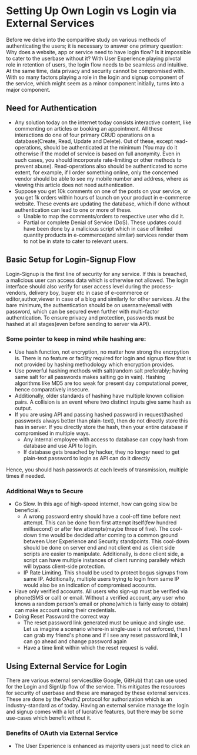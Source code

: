 # Setting Up Own Login vs Login via External Services

Before we delve into the comparitive study on various methods of authenticating the users; it is necessary to answer one primary question: Why does a website, app or service need to have login flow? Is it impossible to cater to the userbase without it? With User Experience playing pivotal role in retention of users, the login flow needs to be seamless and intuitive. At the same time, data privacy and security cannot be compromised with. With so many factors playing a role in the login and signup component of the service, which might seem as a minor component initially, turns into a major component.

## Need for Authentication
* Any solution today on the internet today consists interactive content, like commenting on articles or booking an appointment. All these interactions do one of four primary CRUD operations on a database(Create, Read, Update and Delete). Out of these, except read-operations, should be authenticated at the minimum (You may do it otherwise if the model of service is based on full anonymity. Even in such cases, you should incorporate rate-limiting or other methods to prevent abuse). Read-operations also should be authenticated to some extent, for example, if I order something online, only the concerned vendor should be able to see my mobile number and address, where as viewing this article does not need authentication.
* Suppose you get 10k comments on one of the posts on your service, or you get 1k orders within hours of launch on your product in e-commerce website. These events are updating the database, which if done without authentication can lead to one or more of these.
  * Unable to map the comments/orders to respective user who did it.
  * Partial or complete Denial of Service (DoS). These updates could have been done by a malicious script which in case of limited quantity products in e-commerce(and similar) services render them to not be in state to cater to relevant users.
  
## Basic Setup for Login-Signup Flow
 Login-Signup is the first line of security for any service. If this is breached, a malicious user can access data which is otherwise not allowed. The login interface should also verify for user access level during the process- vendors, delivery boy, buyer etc in case of e-commerce or editor,author,viewer in case of a blog and similarly for other services. At the bare minimum, the authentication should be on username/email with password, which can be secured even further with multi-factor authentication. To ensure privacy and protection, passwords must be hashed at all stages(even before sending to server via API). 
 
### Some pointer to keep in mind while hashing are: 
* Use hash function, not encryption, no matter how strong the encrpytion is. There is no feature or facility required for login and signup flow that is not provided by hashing methodology which encryption provides.
* Use powerful hashing methods with salt(random salt preferably; having same salt for all passwords makes salting go in vain). Hashing algorithms like MD5 are too weak for present day computational power, hence comparatively insecure.
* Additionally, older standards of hashing have multiple known collision pairs. A collision is an event where two distinct inputs give same hash as output. 
* If you are using API and passing hashed password in request(hashed passwords always better than plain-text), then do not directly store this has in server. If you directly store the hash, then your entire database if compromised in multiple ways.  
  * Any internal employee with access to database can copy hash from database and use API to login.
  * If database gets breached by hacker, they no longer need to get plain-text password to login as API can do it directly
 
 Hence, you should hash passwords at each levels of transmission, multiple times if needed.

### Additional Ways to Secure
* Go Slow. In this age of high-speed internet, how can going slow be beneficial.
  * A wrong password entry should have a cool-off time before next attempt. This can be done from first attempt itself(few hundred millisecond) or after few attempts(maybe three of five). The cool-down time would be decided after coming to a common ground between User Experience and Security standpoints. This cool-down should be done on server end and not client end as client side scripts are easier to manipulate. Additionally, is done client side, a script can have multiple instances of client running parallely which will bypass client-side protection.
  * IP Rate Limiting. This should be used to protect bogus signups from same IP. Additionally, multiple users trying to login from same IP would also be an indication of compromised accounts.
* Have only verified accounts. All users who sign-up must be verified via phone(SMS or call) or email. Without a verified account, any user who knows a random person's email or phone(which is fairly easy to obtain) can make account using their credentials.
* Doing Reset Password the correct way
  * The reset password link generated must be unique and single use. Let us imagine a scenario where-in single-use is not enforced, then I can grab my friend's phone and if I see any reset password link, I can go ahead and change password again
  * Have a time limit within which the reset request is valid.

## Using External Service for Login
There are various external services(like Google, GitHub) that can use used for the Login and SignUp flow of the service. This mitigates the resources for security of userbase and these are managed by these external services. These are done by the OAuth2 protocol for authorization which is an industry-standard as of today. Having an external service manage the login and signup comes with a lot of lucrative features, but there may be some use-cases which benefit without it. 

### Benefits of OAuth via External Service
* The User Experience is enhanced as majority users just need to click an

